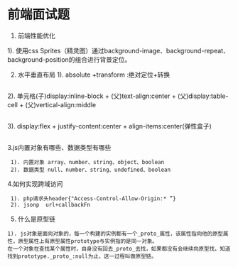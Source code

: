 # 前端面试题



1. 前端性能优化

  1). 使用css Sprites（精灵图）通过background-image、background-repeat、background-position的组合进行背景定位。


2. 水平垂直布局
  1). absolute +transform :绝对定位+转换
  ```
  
  ```
  2). 单元格(子)display:inline-block + (父)text-align:center + (父)display:table-cell + (父)vertical-align:middle
  ```
  
  ```
  3). display:flex + justify-content:center + align-items:center(弹性盒子)
  ```
  
  ```
  
 3.js内置对象有哪些、数据类型有哪些
 ```
  1). 内置对象 array、number、string、object、boolean
  2). 数据类型 null、number、string、undefined、boolean
 ```

4.如何实现跨域访问
```
 1). php请求头header{"Access-Control-Allow-Origin:* ”}
 2). jsonp  url+callbackFn
 ```

5. 什么是原型链
  ```
  1). js对象是面向对象的，每一个构建的实例都有一个_proto_属性，该属性指向他的原型属性，原型属性上有原型属性prototype与实例指的是同一对象。
  在一个对象在查找某个属性时，自身没有回去_proto_去找，如果都没有会继续向原型找，知道找到prototype._proto_:null为止，这一过程叫做原型链。
  ```
